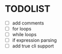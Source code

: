 # TODOLIST

- [ ] add comments
- [ ] for loops
- [ ] while loops
- [ ] if expression parsing
- [ ] add true cli support
